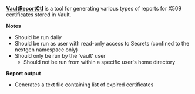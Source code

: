 [**VaultReportCtl**](https://github.ibm.com/iaas/vaultreportctl) is a tool for generating various types of reports for X509 certificates stored in Vault.

**Notes**
- Should be run daily
- Should be run as user with read-only access to Secrets (confined to the nextgen namespace only)
- Should only be run by the 'vault' user
  - Should not be run from within a specific user's home directory

**Report output**
- Generates a text file containing list of expired certificates
